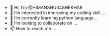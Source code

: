 - 👋 Hi, I’m @HIMANSHU04SHEKHAR
- 👀 I’m interested in imoroving my coding skill ...
- 🌱 I’m currently learning  python language...
- 💞️ I’m looking to collaborate on ...
- 📫 How to reach me ...

<!---
HIMANSHU04SHEKHAR/HIMANSHU04SHEKHAR is a ✨ special ✨ repository because its `README.md` (this file) appears on your GitHub profile.
You can click the Preview link to take a look at your changes.
--->
